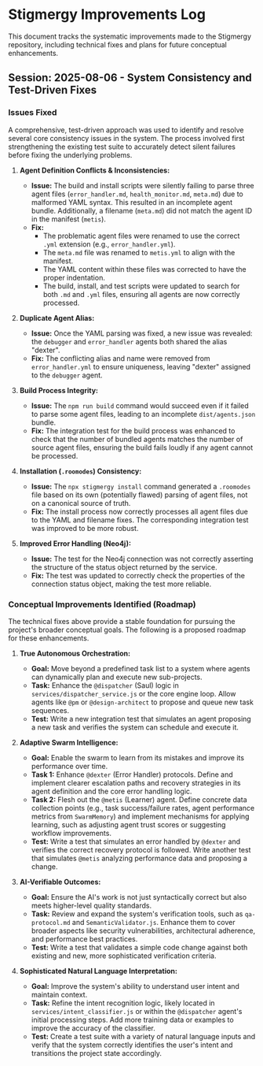 # Stigmergy Improvements Log

This document tracks the systematic improvements made to the Stigmergy repository, including technical fixes and plans for future conceptual enhancements.

## Session: 2025-08-06 - System Consistency and Test-Driven Fixes

### Issues Fixed

A comprehensive, test-driven approach was used to identify and resolve several core consistency issues in the system. The process involved first strengthening the existing test suite to accurately detect silent failures before fixing the underlying problems.

1.  **Agent Definition Conflicts & Inconsistencies:**
    - **Issue:** The build and install scripts were silently failing to parse three agent files (`error_handler.md`, `health_monitor.md`, `meta.md`) due to malformed YAML syntax. This resulted in an incomplete agent bundle. Additionally, a filename (`meta.md`) did not match the agent ID in the manifest (`metis`).
    - **Fix:**
      - The problematic agent files were renamed to use the correct `.yml` extension (e.g., `error_handler.yml`).
      - The `meta.md` file was renamed to `metis.yml` to align with the manifest.
      - The YAML content within these files was corrected to have the proper indentation.
      - The build, install, and test scripts were updated to search for both `.md` and `.yml` files, ensuring all agents are now correctly processed.

2.  **Duplicate Agent Alias:**
    - **Issue:** Once the YAML parsing was fixed, a new issue was revealed: the `debugger` and `error_handler` agents both shared the alias "dexter".
    - **Fix:** The conflicting alias and name were removed from `error_handler.yml` to ensure uniqueness, leaving "dexter" assigned to the `debugger` agent.

3.  **Build Process Integrity:**
    - **Issue:** The `npm run build` command would succeed even if it failed to parse some agent files, leading to an incomplete `dist/agents.json` bundle.
    - **Fix:** The integration test for the build process was enhanced to check that the number of bundled agents matches the number of source agent files, ensuring the build fails loudly if any agent cannot be processed.

4.  **Installation (`.roomodes`) Consistency:**
    - **Issue:** The `npx stigmergy install` command generated a `.roomodes` file based on its own (potentially flawed) parsing of agent files, not on a canonical source of truth.
    - **Fix:** The install process now correctly processes all agent files due to the YAML and filename fixes. The corresponding integration test was improved to be more robust.

5.  **Improved Error Handling (Neo4j):**
    - **Issue:** The test for the Neo4j connection was not correctly asserting the structure of the status object returned by the service.
    - **Fix:** The test was updated to correctly check the properties of the connection status object, making the test more reliable.

### Conceptual Improvements Identified (Roadmap)

The technical fixes above provide a stable foundation for pursuing the project's broader conceptual goals. The following is a proposed roadmap for these enhancements.

1.  **True Autonomous Orchestration:**
    - **Goal:** Move beyond a predefined task list to a system where agents can dynamically plan and execute new sub-projects.
    - **Task:** Enhance the `@dispatcher` (Saul) logic in `services/dispatcher_service.js` or the core engine loop. Allow agents like `@pm` or `@design-architect` to propose and queue new task sequences.
    - **Test:** Write a new integration test that simulates an agent proposing a new task and verifies the system can schedule and execute it.

2.  **Adaptive Swarm Intelligence:**
    - **Goal:** Enable the swarm to learn from its mistakes and improve its performance over time.
    - **Task 1:** Enhance `@dexter` (Error Handler) protocols. Define and implement clearer escalation paths and recovery strategies in its agent definition and the core error handling logic.
    - **Task 2:** Flesh out the `@metis` (Learner) agent. Define concrete data collection points (e.g., task success/failure rates, agent performance metrics from `SwarmMemory`) and implement mechanisms for applying learning, such as adjusting agent trust scores or suggesting workflow improvements.
    - **Test:** Write a test that simulates an error handled by `@dexter` and verifies the correct recovery protocol is followed. Write another test that simulates `@metis` analyzing performance data and proposing a change.

3.  **AI-Verifiable Outcomes:**
    - **Goal:** Ensure the AI's work is not just syntactically correct but also meets higher-level quality standards.
    - **Task:** Review and expand the system's verification tools, such as `qa-protocol.md` and `SemanticValidator.js`. Enhance them to cover broader aspects like security vulnerabilities, architectural adherence, and performance best practices.
    - **Test:** Write a test that validates a simple code change against both existing and new, more sophisticated verification criteria.

4.  **Sophisticated Natural Language Interpretation:**
    - **Goal:** Improve the system's ability to understand user intent and maintain context.
    - **Task:** Refine the intent recognition logic, likely located in `services/intent_classifier.js` or within the `@dispatcher` agent's initial processing steps. Add more training data or examples to improve the accuracy of the classifier.
    - **Test:** Create a test suite with a variety of natural language inputs and verify that the system correctly identifies the user's intent and transitions the project state accordingly.

